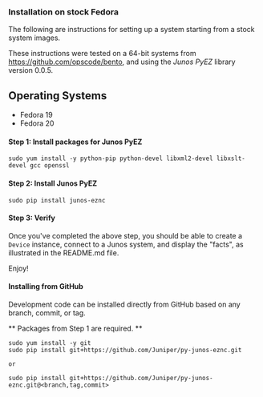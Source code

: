### Installation on stock Fedora

The following are instructions for setting up a system starting from a stock system images.

These instructions were tested on a 64-bit systems from https://github.com/opscode/bento, and using the _Junos PyEZ_ library version 0.0.5.

Operating Systems
---------------
- Fedora 19
- Fedora 20

#### Step 1: Install packages for Junos PyEZ

    sudo yum install -y python-pip python-devel libxml2-devel libxslt-devel gcc openssl
	
#### Step 2: Install Junos PyEZ

    sudo pip install junos-eznc
    
#### Step 3: Verify 

Once you've completed the above step, you should be able to create a `Device` instance, connect to a Junos system, and display the "facts", as illustrated in the README.md file.

Enjoy!


#### Installing from GitHub

Development code can be installed directly from GitHub based on any branch, commit, or tag.

** Packages from Step 1 are required. **

    sudo yum install -y git
	sudo pip install git+https://github.com/Juniper/py-junos-eznc.git
	
	or
	
	sudo pip install git+https://github.com/Juniper/py-junos-eznc.git@<branch,tag,commit>
